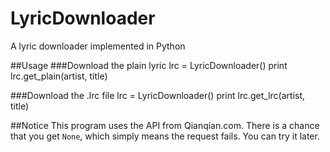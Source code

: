 LyricDownloader
===============

A lyric downloader implemented in Python

##Usage
###Download the plain lyric
	lrc = LyricDownloader()
	print lrc.get_plain(artist, title)

###Download the .lrc file
	lrc = LyricDownloader()
	print lrc.get_lrc(artist, title)

##Notice
This program uses the API from Qianqian.com. There is a chance that you get `None`, which simply means the request fails. You can try it later.
